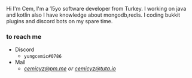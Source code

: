 Hi I'm Cem, I'm a 15yo software developer from Turkey. I working on java and kotlin also I have knowledge about mongodb,redis. I coding bukkit plugins and discord bots on my spare time.

### to reach me

- Discord
  - ```yungcemic#0786```
- Mail
  - *cemicyz@pm.me or cemicyz@tuta.io*
